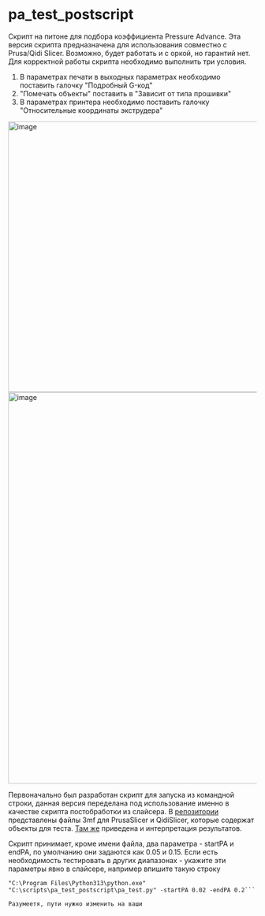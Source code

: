 # pa_test_postscript

Скрипт на питоне для подбора коэффициента Pressure Advance. Эта версия скрипта предназначена для использования совместно с Prusa/Qidi Slicer. Возможно, будет работать и с оркой, но гарантий нет.
Для корректной работы скрипта необходимо выполнить три условия.
1. В параметрах печати в выходных параметрах необходимо поставить галочку "Подробный G-код"
2. "Помечать объекты" поставить в "Зависит от типа прошивки"
3. В параметрах принтера необходимо поставить галочку "Относительные координаты экструдера"

<img width="735" height="549" alt="image" src="https://github.com/user-attachments/assets/232dc288-bce3-4a99-a60f-cb82fb5b82e0" />
<img width="635" height="794" alt="image" src="https://github.com/user-attachments/assets/7eb6c3e4-6de1-4d29-b287-0bc390793d52" />

Первоначально был разработан скрипт для запуска из командной строки, данная версия переделана под использование именно в качестве скрипта постобработки из слайсера. В [репозитории](https://github.com/Den2016/PressureAdvanceTestPostscript/tree/main/projects) представлены файлы 3mf для PrusaSlicer и QidiSlicer, которые содержат объекты для теста. [Там же](https://github.com/Den2016/PressureAdvanceTestPostscript/blob/main/README.md) приведена и интерпретация результатов.

Скрипт принимает, кроме имени файла, два параметра - startPA и endPA, по умолчанию они задаются как 0.05 и 0.15. Если есть необходимость тестировать в других диапазонах - укажите эти параметры явно в слайсере, например впишите такую строку

 ```
"C:\Program Files\Python313\python.exe" "C:\scripts\pa_test_postscript\pa_test.py" -startPA 0.02 -endPA 0.2```

Разумеетя, пути нужно изменить на ваши
